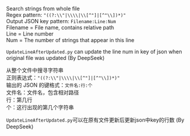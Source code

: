 Search strings from whole file<br>
Regex pattern: ```"((?:\\"|\\\\|\\[^"]|[^"\\])*)"```<br>
Output JSON key pattern: ```Filename:Line:Num```<br>
Filename = File name, contains relative path<br>
Line = Line number<br>
Num = The number of strings that appear in this line

```UpdateLineAfterUpdated.py``` can update the line num in key of json when original file was updated (By DeepSeek)

从整个文件中搜寻字符串<br>
正则表达式：```"((?:\\"|\\\\|\\[^"]|[^"\\])*)"```<br>
输出的 JSON 的键格式：```文件名:行:个```<br>
文件名：文件名，包含相对路径<br>
行：第几行<br>
个：这行出现的第几个字符串

```UpdateLineAfterUpdated.py```可以在原有文件更新后更新json中key的行数 (By DeepSeek)